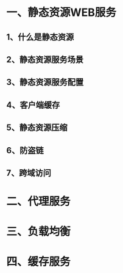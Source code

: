# 一、静态资源WEB服务

## 1、什么是静态资源

## 2、静态资源服务场景

## 3、静态资源服务配置

## 4、客户端缓存

## 5、静态资源压缩

## 6、防盗链

## 7、跨域访问

# 二、代理服务

# 三、负载均衡

# 四、缓存服务
